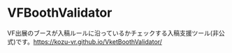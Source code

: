 # VFBoothValidator
VF出展のブースが入稿ルールに沿っているかチェックする入稿支援ツール(非公式)です。https://kozu-vr.github.io/VketBoothValidator/

